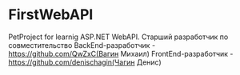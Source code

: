 # FirstWebAPI
PetProject for learnig ASP.NET WebAPI.
Старший разработчик по совместительство BackEnd-разработчик - https://github.com/QwZxC(Вагин Михаил)
FrontEnd-разработчик - https://github.com/denischagin(Чагин Денис)
